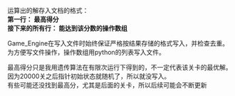 运算出的解存入文档的格式：  
**第一行：         最高得分**  
**接下来的所有行：  能达到该分数的操作数组**  

Game_Engine在写入文件时始终保证严格按结果存储的格式写入，并检查去重。  
为方便写文件操作，操作数组用python的列表写入文件。 

最高得分只是我用遗传算法在有限次运行下得到的，不一定代表该关卡的最优解。  
因为20000关之后指针初始状态就随机了，所以就没写入。  
有些可能还没找到最高分，尤其是后面的关卡，所以后续可能会不断更新  
